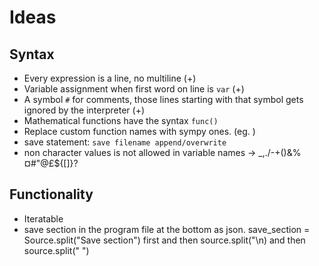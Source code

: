 # Ideas

## Syntax
- Every expression is a line, no multiline (+)
- Variable assignment when first word on line is `var` (+)
- A symbol `#` for comments, those lines starting with that symbol gets ignored by the interpreter (+)
- Mathematical functions have the syntax `func()`
- Replace custom function names with sympy ones. (eg. ) 
- save statement: `save filename append/overwrite`
- non character values is not allowed in variable names -> _,./-+()&%¤#"@£${[]}\?

## Functionality
- Iteratable
- save section in the program file at the bottom as json. save_section = Source.split("Save section") first and then source.split("\n) and then source.split(" ")